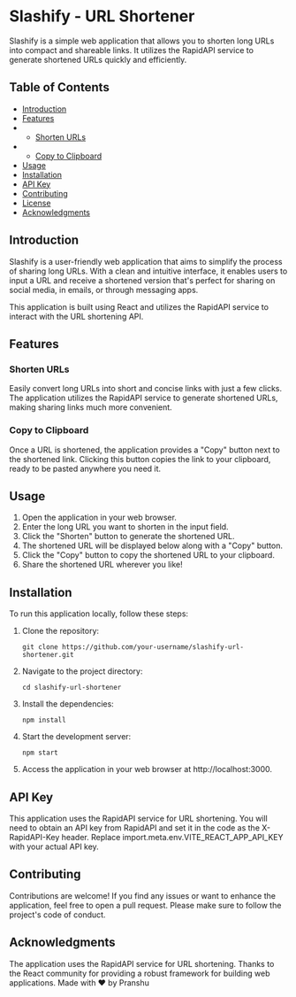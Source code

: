 # Slashify - URL Shortener

Slashify is a simple web application that allows you to shorten long URLs into compact and shareable links. It utilizes the RapidAPI service to generate shortened URLs quickly and efficiently.


## Table of Contents

- [Introduction](#introduction)
- [Features](#features)
- - [Shorten URLs](#shorten-urls)
- - [Copy to Clipboard](#copy-to-clipboard)
- [Usage](#usage)
- [Installation](#installation)
- [API Key](#api-key)
- [Contributing](#contributing)
- [License](#license)
- [Acknowledgments](#acknowledgments)

## Introduction

Slashify is a user-friendly web application that aims to simplify the process of sharing long URLs. With a clean and intuitive interface, it enables users to input a URL and receive a shortened version that's perfect for sharing on social media, in emails, or through messaging apps.

This application is built using React and utilizes the RapidAPI service to interact with the URL shortening API.

## Features

### Shorten URLs

Easily convert long URLs into short and concise links with just a few clicks. The application utilizes the RapidAPI service to generate shortened URLs, making sharing links much more convenient.

### Copy to Clipboard

Once a URL is shortened, the application provides a "Copy" button next to the shortened link. Clicking this button copies the link to your clipboard, ready to be pasted anywhere you need it.

## Usage

1. Open the application in your web browser.
2. Enter the long URL you want to shorten in the input field.
3. Click the "Shorten" button to generate the shortened URL.
4. The shortened URL will be displayed below along with a "Copy" button.
5. Click the "Copy" button to copy the shortened URL to your clipboard.
6. Share the shortened URL wherever you like!

## Installation

To run this application locally, follow these steps:

1. Clone the repository:
   
       git clone https://github.com/your-username/slashify-url-shortener.git

2. Navigate to the project directory:

       cd slashify-url-shortener
3. Install the dependencies:

       npm install

4. Start the development server:

       npm start

5. Access the application in your web browser at http://localhost:3000.

## API Key
This application uses the RapidAPI service for URL shortening. You will need to obtain an API key from RapidAPI and set it in the code as the X-RapidAPI-Key header. Replace import.meta.env.VITE_REACT_APP_API_KEY with your actual API key.


## Contributing
Contributions are welcome! If you find any issues or want to enhance the application, feel free to open a pull request. Please make sure to follow the project's code of conduct.



## Acknowledgments
The application uses the RapidAPI service for URL shortening.
Thanks to the React community for providing a robust framework for building web applications.
Made with ❤️ by Pranshu

